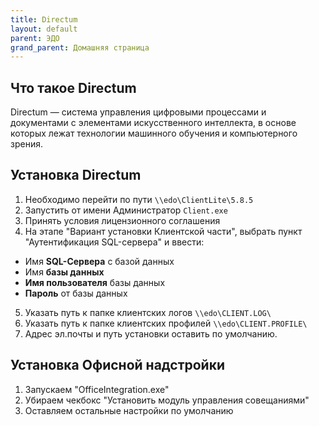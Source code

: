```yaml
---
title: Directum
layout: default
parent: ЭДО
grand_parent: Домашняя страница
---
```


## Что такое Directum

Directum — система управления цифровыми процессами и документами с элементами искусственного интеллекта, в основе которых лежат технологии машинного обучения и компьютерного зрения.

## Установка Directum

1. Необходимо перейти по пути `\\edo\ClientLite\5.8.5`
2. Запустить от имени Администратор `Client.exe`
3. Принять условия лицензионного соглашения
4. На этапе "Вариант установки Клиентской части", выбрать пункт "Аутентификация SQL-сервера" и ввести:

* Имя **SQL-Сервера** с базой данных
* Имя **базы данных**
* **Имя пользователя** базы данных
* **Пароль** от базы данных

5. Указать путь к папке клиентских логов `\\edo\CLIENT.LOG\`
6. Указать путь к папке клиентских профилей `\\edo\CLIENT.PROFILE\`
7. Адрес эл.почты и путь установки оставить по умолчанию.

## Установка Офисной надстройки

1. Запускаем "OfficeIntegration.exe"
2. Убираем чекбокс "Установить модуль управления совещаниями"
3. Оставляем остальные настройки по умолчанию

